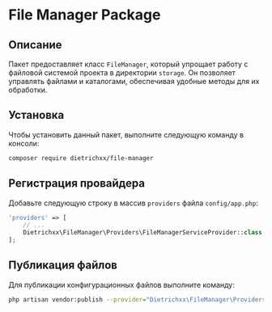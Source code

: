 # File Manager Package


## Описание

Пакет предоставляет класс `FileManager`, который упрощает работу с файловой системой проекта в директории `storage`. Он позволяет управлять файлами и каталогами, обеспечивая удобные методы для их обработки.

## Установка

Чтобы установить данный пакет, выполните следующую команду в консоли:

```bash
composer require dietrichxx/file-manager
```

## Регистрация провайдера

Добавьте следующую строку в массив `providers` файла `config/app.php`:

```php
'providers' => [
    // ...
    Dietrichxx\FileManager\Providers\FileManagerServiceProvider::class,
];
```

## Публикация файлов

Для публикации конфигурационных файлов выполните команду:

```bash
php artisan vendor:publish --provider="Dietrichxx\FileManager\Providers\FileManagerServiceProvider"
```
